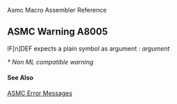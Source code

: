 Asmc Macro Assembler Reference

## ASMC Warning A8005

IF[n]DEF expects a plain symbol as argument : _argument_

_* Non ML compatible warning_

#### See Also

[ASMC Error Messages](readme.md)